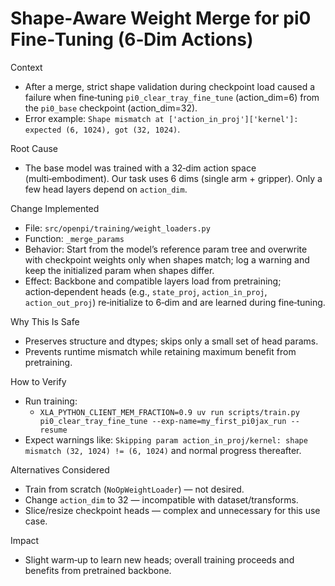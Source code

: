 # Shape‑Aware Weight Merge for pi0 Fine‑Tuning (6‑Dim Actions)

Context
- After a merge, strict shape validation during checkpoint load caused a failure when fine‑tuning `pi0_clear_tray_fine_tune` (action_dim=6) from the `pi0_base` checkpoint (action_dim=32).
- Error example: `Shape mismatch at ['action_in_proj']['kernel']: expected (6, 1024), got (32, 1024)`.

Root Cause
- The base model was trained with a 32‑dim action space (multi‑embodiment). Our task uses 6 dims (single arm + gripper). Only a few head layers depend on `action_dim`.

Change Implemented
- File: `src/openpi/training/weight_loaders.py`
- Function: `_merge_params`
- Behavior: Start from the model’s reference param tree and overwrite with checkpoint weights only when shapes match; log a warning and keep the initialized param when shapes differ.
- Effect: Backbone and compatible layers load from pretraining; action‑dependent heads (e.g., `state_proj`, `action_in_proj`, `action_out_proj`) re‑initialize to 6‑dim and are learned during fine‑tuning.

Why This Is Safe
- Preserves structure and dtypes; skips only a small set of head params.
- Prevents runtime mismatch while retaining maximum benefit from pretraining.

How to Verify
- Run training:
  - `XLA_PYTHON_CLIENT_MEM_FRACTION=0.9 uv run scripts/train.py pi0_clear_tray_fine_tune --exp-name=my_first_pi0jax_run --resume`
- Expect warnings like: `Skipping param action_in_proj/kernel: shape mismatch (32, 1024) != (6, 1024)` and normal progress thereafter.

Alternatives Considered
- Train from scratch (`NoOpWeightLoader`) — not desired.
- Change `action_dim` to 32 — incompatible with dataset/transforms.
- Slice/resize checkpoint heads — complex and unnecessary for this use case.

Impact
- Slight warm‑up to learn new heads; overall training proceeds and benefits from pretrained backbone.
